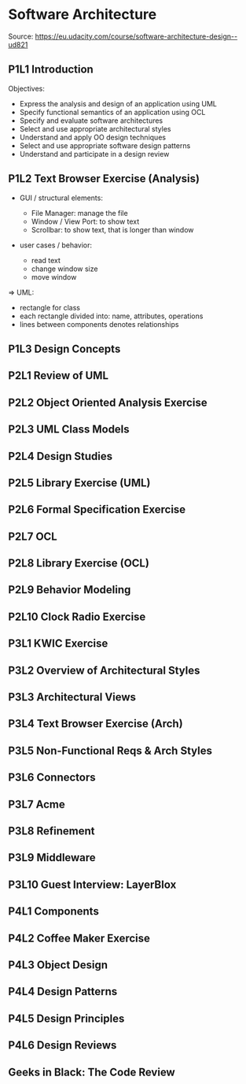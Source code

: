 # Software Architecture

Source: https://eu.udacity.com/course/software-architecture-design--ud821

## P1L1 Introduction

Objectives:

- Express the analysis and design of an application using UML
- Specify functional semantics of an application using OCL
- Specify and evaluate software architectures
- Select and use appropriate architectural styles
- Understand and apply OO design techniques
- Select and use appropriate software design patterns
- Understand and participate in a design review

## P1L2 Text Browser Exercise (Analysis)

- GUI / structural elements:

  - File Manager: manage the file
  - Window / View Port: to show text
  - Scrollbar: to show text, that is longer than window

- user cases / behavior:
  - read text
  - change window size
  - move window

=> UML:

- rectangle for class
- each rectangle divided into: name, attributes, operations
- lines between components denotes relationships

## P1L3 Design Concepts

## P2L1 Review of UML

## P2L2 Object Oriented Analysis Exercise

## P2L3 UML Class Models

## P2L4 Design Studies

## P2L5 Library Exercise (UML)

## P2L6 Formal Specification Exercise

## P2L7 OCL

## P2L8 Library Exercise (OCL)

## P2L9 Behavior Modeling

## P2L10 Clock Radio Exercise

## P3L1 KWIC Exercise

## P3L2 Overview of Architectural Styles

## P3L3 Architectural Views

## P3L4 Text Browser Exercise (Arch)

## P3L5 Non-Functional Reqs & Arch Styles

## P3L6 Connectors

## P3L7 Acme

## P3L8 Refinement

## P3L9 Middleware

## P3L10 Guest Interview: LayerBlox

## P4L1 Components

## P4L2 Coffee Maker Exercise

## P4L3 Object Design

## P4L4 Design Patterns

## P4L5 Design Principles

## P4L6 Design Reviews

## Geeks in Black: The Code Review
